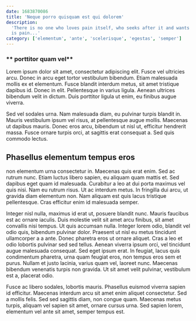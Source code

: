 ```yaml
---
date: 1683870086
title: 'Neque porro quisquam est qui dolorem'
description:
  'There is no one who loves pain itself, who seeks after it and wants to have it, simply because it
  is pain...'
category: ['elementum', 'ante', 'scelerisque', 'egestas', 'semper']
---
```


### ** porttitor quam vel**

Lorem ipsum dolor sit amet, consectetur adipiscing elit. Fusce vel ultricies arcu. Donec in arcu
eget tortor vestibulum bibendum. Etiam malesuada mollis ex et elementum. Fusce blandit interdum
metus, sit amet tristique dapibus id. Donec in elit. Pellentesque in varius ligula. Aenean ultrices
bibendum velit in dictum. Duis porttitor ligula ut enim, eu finibus augue viverra.

Sed vel sodales urna. Nam malesuada diam, eu pulvinar turpis blandit in. Mauris vestibulum ipsum vel
risus, at pellentesque augue mollis. Maecenas ut dapibus mauris. Donec eros arcu, bibendum ut nisl
ut, efficitur hendrerit massa. Fusce ornare turpis orci, at sagittis erat consequat a. Sed quis
commodo lectus.

## **Phasellus elementum tempus eros**

non elementum urna consectetur in. Maecenas quis erat enim. Sed ac rutrum nunc. Etiam luctus libero
sapien, eu aliquam quam mattis et. Sed dapibus eget quam id malesuada. Curabitur a leo at dui porta
maximus vel quis nisi. Nam eu rutrum risus. Ut ac interdum metus. In fringilla dui arcu, ut gravida
diam elementum non. Nam aliquam est quis lacus tristique pellentesque. Cras efficitur enim id
malesuada semper.

Integer nisl nulla, maximus id erat ut, posuere blandit nunc. Mauris faucibus est ac ornare iaculis.
Duis molestie velit sit amet arcu finibus, sit amet convallis nisi tempus. Ut quis accumsan nulla.
Integer lorem odio, blandit vel odio quis, bibendum pulvinar dolor. Praesent ut nisl eu metus
tincidunt ullamcorper a a ante. Donec pharetra eros ut ornare aliquet. Cras a leo et odio lobortis
pulvinar sed sed tellus. Aenean viverra ipsum orci, vel tincidunt augue malesuada consequat. Sed
eget ipsum erat. In feugiat, lacus quis condimentum pharetra, urna quam feugiat eros, non tempus
eros sem et purus. Nullam et justo lacinia, varius quam vel, laoreet nunc. Maecenas bibendum
venenatis turpis non gravida. Ut sit amet velit pulvinar, vestibulum est a, placerat odio.

Fusce ac libero sodales, lobortis mauris. Phasellus euismod viverra sapien id efficitur. Maecenas
interdum arcu sit amet enim aliquet consectetur. Sed a mollis felis. Sed sed sagittis diam, non
congue quam. Maecenas metus turpis, aliquam vel sapien sit amet, ornare cursus urna. Sed sapien
lorem, elementum vel ante sit amet, semper tempus est.
